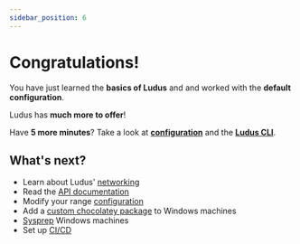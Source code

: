 ```yaml
---
sidebar_position: 6
---
```


# Congratulations!

You have just learned the **basics of Ludus** and and worked with the **default configuration**.

Ludus has **much more to offer**!

Have **5 more minutes**? Take a look at **[configuration](../configuration)** and the **[Ludus CLI](../cli)**.

<!-- Anything **unclear** or **buggy** in this tutorial? [Please report it!](https://gitlab.com/) -->

## What's next?

- Learn about Ludus' [networking](../networking)
- Read the [API documentation](https://my.ludus.cloud:8080/api-docs/)
- Modify your range [configuration](../configuration)
- Add a [custom chocolatey package](../configuration) to Windows machines
- [Sysprep](../configuration) Windows machines
- Set up [CI/CD](../cicd)
<!-- - Add new machines/configurations with [Ludus modules](https://soon) -->
<!-- - Get involved in the [Ludus Community](https://soon) -->
